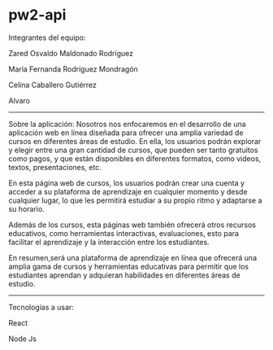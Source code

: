 # pw2-api
Integrantes del equipo:

Zared Osvaldo Maldonado Rodríguez

María Fernanda Rodríguez Mondragón

Celina Caballero Gutiérrez

Alvaro

-------------------------------------------------------------------------------------------------------------------------------------------------------------------------

Sobre la aplicación:
Nosotros nos enfocaremos en el desarrollo de una aplicación web en línea diseñada para ofrecer una amplia variedad de cursos en diferentes áreas de estudio. En ella, los usuarios podrán explorar y elegir entre una gran cantidad de cursos, que pueden ser tanto gratuitos como pagos, y que están disponibles en diferentes formatos, como videos, textos, presentaciones, etc.

En esta página web de cursos, los usuarios podrán crear una cuenta y acceder a su plataforma de aprendizaje en cualquier momento y desde cualquier lugar, lo que les permitirá estudiar a su propio ritmo y adaptarse a su horario.

Además de los cursos, esta páginas web también ofrecerá otros recursos educativos, como herramientas interactivas, evaluaciones, esto para facilitar el aprendizaje y la interacción entre los estudiantes.

En resumen,será una plataforma de aprendizaje en línea que ofrecerá una amplia gama de cursos y herramientas educativas para permitir que los estudiantes aprendan y adquieran habilidades en diferentes áreas de estudio.

-----------------------------------------------------------------------------------------------------------------------------------------------------------------------------------

Tecnologías a usar:

React

Node Js

